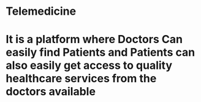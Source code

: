 # Telemedicine
# It is a platform where Doctors Can easily find Patients and Patients can also easily get access to quality healthcare services from the doctors available
